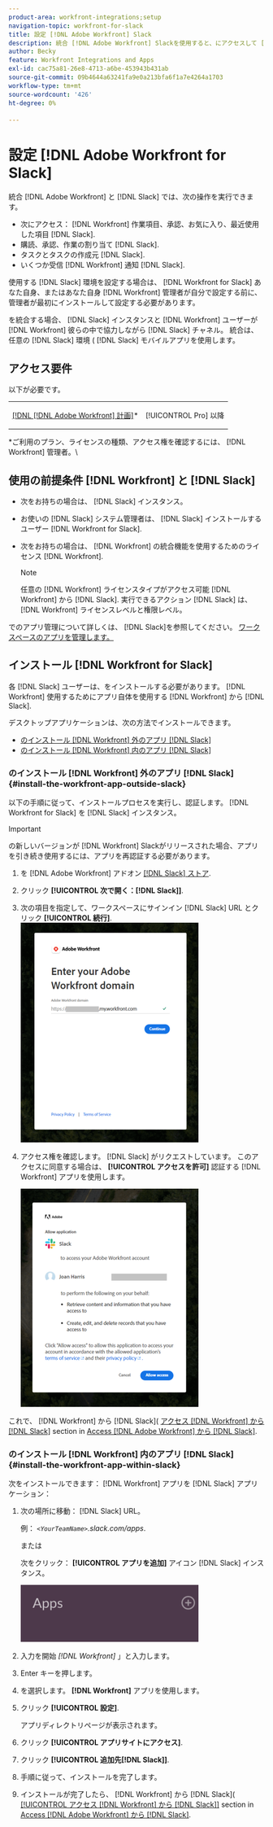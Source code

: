 ```yaml
---
product-area: workfront-integrations;setup
navigation-topic: workfront-for-slack
title: 設定 [!DNL Adobe Workfront] Slack
description: 統合 [!DNL Adobe Workfront] Slackを使用すると、にアクセスして [!DNL Workfront] 作業項目、承認、お気に入り、Slackの最近の項目
author: Becky
feature: Workfront Integrations and Apps
exl-id: cac75a81-26e8-4713-a6be-453943b431ab
source-git-commit: 09b4644a63241fa9e0a213bfa6f1a7e4264a1703
workflow-type: tm+mt
source-wordcount: '426'
ht-degree: 0%

---
```


# 設定 [!DNL Adobe Workfront for Slack]

統合 [!DNL Adobe Workfront] と [!DNL Slack] では、次の操作を実行できます。

* 次にアクセス： [!DNL Workfront] 作業項目、承認、お気に入り、最近使用した項目 [!DNL Slack].
* 購読、承認、作業の割り当て [!DNL Slack].
* タスクとタスクの作成元 [!DNL Slack].
* いくつか受信 [!DNL Workfront] 通知 [!DNL Slack].

使用する [!DNL Slack] 環境を設定する場合は、 [!DNL Workfront for Slack] あなた自身、またはあなた自身 [!DNL Workfront] 管理者が自分で設定する前に、管理者が最初にインストールして設定する必要があります。

を統合する場合、 [!DNL Slack] インスタンスと [!DNL Workfront] ユーザーが [!DNL Workfront] 彼らの中で協力しながら [!DNL Slack] チャネル。 統合は、任意の [!DNL Slack] 環境 ( [!DNL Slack] モバイルアプリを使用します。

## アクセス要件

以下が必要です。

<table style="table-layout:auto"> 
 <col> 
 </col> 
 <col> 
 </col> 
 <tbody> 
  <tr> 
   <td role="rowheader"><a href="https://www.workfront.com/plans" target="_blank">[!DNL [!DNL Adobe Workfront] 計画]</a>*</td> 
   <td> <p>[!UICONTROL Pro] 以降</p> </td> 
  </tr> 
 </tbody> 
</table>

&#42;ご利用のプラン、ライセンスの種類、アクセス権を確認するには、 [!DNL Workfront] 管理者。\

## 使用の前提条件 [!DNL Workfront] と [!DNL Slack]

* 次をお持ちの場合は、 [!DNL Slack] インスタンス。
* お使いの [!DNL Slack] システム管理者は、 [!DNL Slack] インストールするユーザー [!DNL Workfront for Slack].
* 次をお持ちの場合は、 [!DNL Workfront] の統合機能を使用するためのライセンス [!DNL Workfront].

   >[!NOTE]
   >
   >任意の [!DNL Workfront] ライセンスタイプがアクセス可能 [!DNL Workfront] から [!DNL Slack]. 実行できるアクション [!DNL Slack] は、 [!DNL Workfront] ライセンスレベルと権限レベル。

でのアプリ管理について詳しくは、 [!DNL Slack]を参照してください。 [ワークスペースのアプリを管理します。](https://get.slack.help/hc/en-us/articles/222386767-Manage-apps-for-your-workspace)

## インストール [!DNL Workfront for Slack]

各 [!DNL Slack] ユーザーは、をインストールする必要があります。 [!DNL Workfront] 使用するためにアプリ自体を使用する [!DNL Workfront] から [!DNL Slack].

デスクトップアプリケーションは、次の方法でインストールできます。

* [のインストール [!DNL Workfront] 外のアプリ [!DNL Slack]](#install-the-workfront-app-outside-slack-install-the-workfront-app-outside-slack)
* [のインストール [!DNL Workfront] 内のアプリ [!DNL Slack]](#install-the-workfront-app-within-slack-install-the-workfront-app-within-slack)

### のインストール [!DNL Workfront] 外のアプリ [!DNL Slack] {#install-the-workfront-app-outside-slack}

以下の手順に従って、インストールプロセスを実行し、認証します。 [!DNL Workfront for Slack] を [!DNL Slack] インスタンス。

>[!IMPORTANT]
>
>の新しいバージョンが [!DNL Workfront] Slackがリリースされた場合、アプリを引き続き使用するには、アプリを再認証する必要があります。

1. を [!DNL Adobe Workfront] アドオン [[!DNL Slack] ストア](https://workfront.slack.com/apps/A7CLAMVNW-adobe-workfront?tab=more_info).

1. クリック **[!UICONTROL 次で開く：[!DNL Slack]]**.

1. 次の項目を指定して、ワークスペースにサインイン [!DNL Slack] URL とクリック **[!UICONTROL 続行]**.\
   ![Screen_Shot_2017-10-17_at_8.27.38_AM.png](assets/screen-shot-2017-10-17-at-8.27.38-am-350x432.png)

1. アクセス権を確認します。 [!DNL Slack] がリクエストしています。 このアクセスに同意する場合は、 **[!UICONTROL アクセスを許可]** 認証する [!DNL Workfront] アプリを使用します。

   ![](assets/integrations-access-screen-350x429.png)

これで、 [!DNL Workfront] から [!DNL Slack]( [アクセス [!DNL Workfront] から [!DNL Slack]](../../workfront-integrations-and-apps/using-workfront-with-slack/access-workfront-from-slack.md#viewing-all-available-commands) section in [Access [!DNL Adobe Workfront] から [!DNL Slack]](../../workfront-integrations-and-apps/using-workfront-with-slack/access-workfront-from-slack.md).

### のインストール [!DNL Workfront] 内のアプリ [!DNL Slack] {#install-the-workfront-app-within-slack}

次をインストールできます： [!DNL Workfront] アプリを [!DNL Slack] アプリケーション：

1. 次の場所に移動： [!DNL Slack] URL。

   例： *`<YourTeamName>`.slack.com/apps*.

   または

   次をクリック： **[!UICONTROL アプリを追加]** アイコン [!DNL Slack] インスタンス。

   ![add_apps_in_Slack.png](assets/add-apps-in-slack-350x112.png)

1. 入力を開始 *[!DNL Workfront]* 」と入力します。
1. Enter キーを押します。
1. を選択します。 **[!DNL Workfront]** アプリを使用します。
1. クリック **[!UICONTROL 設定]**.

   アプリディレクトリページが表示されます。

1. クリック **[!UICONTROL アプリサイトにアクセス]**.
1. クリック **[!UICONTROL 追加先[!DNL Slack]]**.
1. 手順に従って、インストールを完了します。
1. インストールが完了したら、 [!DNL Workfront] から [!DNL Slack]( [[!UICONTROL アクセス [!DNL Workfront] から [!DNL Slack]]](../../workfront-integrations-and-apps/using-workfront-with-slack/access-workfront-from-slack.md#viewing-all-available-commands) section in [Access [!DNL Adobe Workfront] から [!DNL Slack]](../../workfront-integrations-and-apps/using-workfront-with-slack/access-workfront-from-slack.md).

